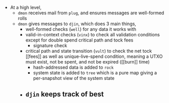 - At a high level,
	- `dmon` receives mail from `plug`, and ensures messages are well-formed rolls
	- `dmon` gives messages to `djin`, which does 3 main things,
		- well-formed checks (`well`) for any data it works with
		- valid-in-context checks (`vinx`) to check all validation conditions except for double spend critical path and tock fees
			- signature check
		- critical path and state transition (`vult`) to check the net tock [[fees]] as well as unique-live-spend condition, meaning a UTXO must exist, not be spent, and not be expired ([[burn]] time)
			- hash-addressed data is added to `rock`
			- system state is added to `tree` which is a pure map giving a per-snapshot view of the system state
		- `djin` keeps track of best
			-